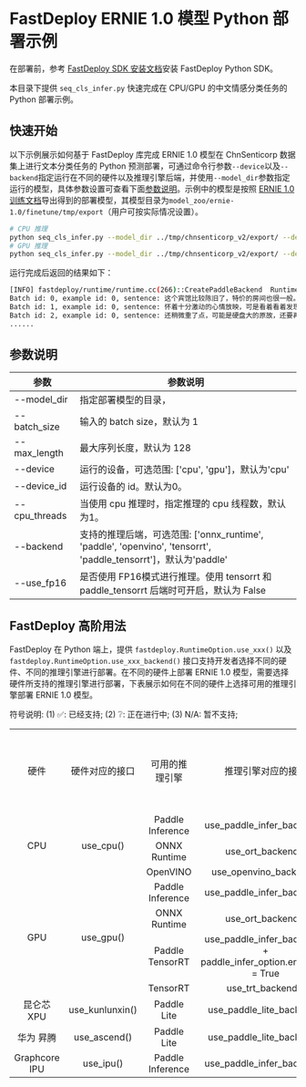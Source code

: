 # FastDeploy ERNIE 1.0 模型 Python 部署示例

在部署前，参考 [FastDeploy SDK 安装文档](https://github.com/PaddlePaddle/FastDeploy/blob/develop/docs/cn/build_and_install/download_prebuilt_libraries.md)安装 FastDeploy Python SDK。

本目录下提供 `seq_cls_infer.py` 快速完成在 CPU/GPU 的中文情感分类任务的 Python 部署示例。

## 快速开始

以下示例展示如何基于 FastDeploy 库完成 ERNIE 1.0 模型在 ChnSenticorp 数据集上进行文本分类任务的 Python 预测部署，可通过命令行参数`--device`以及`--backend`指定运行在不同的硬件以及推理引擎后端，并使用`--model_dir`参数指定运行的模型，具体参数设置可查看下面[参数说明](#参数说明)。示例中的模型是按照 [ERNIE 1.0 训练文档](../../README.md)导出得到的部署模型，其模型目录为`model_zoo/ernie-1.0/finetune/tmp/export`（用户可按实际情况设置）。


```bash
# CPU 推理
python seq_cls_infer.py --model_dir ../tmp/chnsenticorp_v2/export/ --device cpu --backend paddle
# GPU 推理
python seq_cls_infer.py --model_dir ../tmp/chnsenticorp_v2/export/ --device gpu --backend paddle
```

运行完成后返回的结果如下：

```bash
[INFO] fastdeploy/runtime/runtime.cc(266)::CreatePaddleBackend  Runtime initialized with Backend::PDINFER in Device::GPU.
Batch id: 0, example id: 0, sentence: 这个宾馆比较陈旧了，特价的房间也很一般。总体来说一般, label: negative, negative prob: 0.9999, positive prob: 0.0001.
Batch id: 1, example id: 0, sentence: 怀着十分激动的心情放映，可是看着看着发现，在放映完毕后，出现一集米老鼠的动画片！开始还怀疑是不是赠送的个别现象，可是后来发现每张DVD后面都有！真不知道生产商怎么想的，我想看的是猫和老鼠，不是米老鼠！如果厂家是想赠送的话，那就全套米老鼠和唐老鸭都赠送，只在每张DVD后面添加一集算什么？？简直是画蛇添足！！, label: negative, negative prob: 0.9998, positive prob: 0.0002.
Batch id: 2, example id: 0, sentence: 还稍微重了点，可能是硬盘大的原故，还要再轻半斤就好了。其他要进一步验证。贴的几种膜气泡较多，用不了多久就要更换了，屏幕膜稍好点，但比没有要强多了。建议配赠几张膜让用用户自己贴。, label: negative, negative prob: 0.9999, positive prob: 0.0001.
......
```

## 参数说明

| 参数 |参数说明 |
|----------|--------------|
|--model_dir | 指定部署模型的目录， |
|--batch_size |输入的 batch size，默认为 1|
|--max_length |最大序列长度，默认为 128|
|--device | 运行的设备，可选范围: ['cpu', 'gpu']，默认为'cpu' |
|--device_id | 运行设备的 id。默认为0。 |
|--cpu_threads | 当使用 cpu 推理时，指定推理的 cpu 线程数，默认为1。|
|--backend | 支持的推理后端，可选范围: ['onnx_runtime', 'paddle', 'openvino', 'tensorrt', 'paddle_tensorrt']，默认为'paddle' |
|--use_fp16 | 是否使用 FP16模式进行推理。使用 tensorrt 和 paddle_tensorrt 后端时可开启，默认为 False |

## FastDeploy 高阶用法

FastDeploy 在 Python 端上，提供 `fastdeploy.RuntimeOption.use_xxx()` 以及 `fastdeploy.RuntimeOption.use_xxx_backend()` 接口支持开发者选择不同的硬件、不同的推理引擎进行部署。在不同的硬件上部署 ERNIE 1.0 模型，需要选择硬件所支持的推理引擎进行部署，下表展示如何在不同的硬件上选择可用的推理引擎部署 ERNIE 1.0 模型。

符号说明: (1) ✅: 已经支持; (2) ❔: 正在进行中; (3) N/A: 暂不支持;

<table>
    <tr>
        <td align=center> 硬件</td>
        <td align=center> 硬件对应的接口</td>
        <td align=center> 可用的推理引擎  </td>
        <td align=center> 推理引擎对应的接口 </td>
        <td align=center> 是否支持 Paddle 新格式量化模型 </td>
        <td align=center> 是否支持 FP16 模式 </td>
    </tr>
    <tr>
        <td rowspan=3 align=center> CPU </td>
        <td rowspan=3 align=center> use_cpu() </td>
        <td align=center> Paddle Inference </td>
        <td align=center> use_paddle_infer_backend() </td>
        <td align=center>  ✅ </td>
        <td align=center>  N/A </td>
    </tr>
    <tr>
      <td align=center> ONNX Runtime </td>
      <td align=center> use_ort_backend() </td>
      <td align=center>  ✅ </td>
      <td align=center>  N/A </td>
    </tr>
    <tr>
      <td align=center> OpenVINO </td>
      <td align=center> use_openvino_backend() </td>
      <td align=center> ❔ </td>
      <td align=center>  N/A </td>
    </tr>
    <tr>
        <td rowspan=4 align=center> GPU </td>
        <td rowspan=4 align=center> use_gpu() </td>
        <td align=center> Paddle Inference </td>
        <td align=center> use_paddle_infer_backend() </td>
        <td align=center>  ✅ </td>
        <td align=center>  N/A </td>
    </tr>
    <tr>
      <td align=center> ONNX Runtime </td>
      <td align=center> use_ort_backend() </td>
      <td align=center>  ✅ </td>
      <td align=center>  ❔ </td>
    </tr>
    <tr>
      <td align=center> Paddle TensorRT </td>
      <td align=center> use_paddle_infer_backend() + paddle_infer_option.enable_trt = True </td>
      <td align=center> ✅ </td>
      <td align=center> ✅ </td>
    </tr>
    <tr>
      <td align=center> TensorRT </td>
      <td align=center> use_trt_backend() </td>
      <td align=center> ✅ </td>
      <td align=center> ✅ </td>
    </tr>
    <tr>
        <td align=center> 昆仑芯 XPU </td>
        <td align=center> use_kunlunxin() </td>
        <td align=center> Paddle Lite </td>
        <td align=center> use_paddle_lite_backend() </td>
        <td align=center>  N/A </td>
        <td align=center>  ✅  </td>
    </tr>
    <tr>
        <td align=center> 华为 昇腾 </td>
        <td align=center> use_ascend() </td>
        <td align=center> Paddle Lite </td>
        <td align=center> use_paddle_lite_backend() </td>
        <td align=center> ❔ </td>
        <td align=center> ✅ </td>
    </tr>
    <tr>
        <td align=center> Graphcore IPU </td>
        <td align=center> use_ipu() </td>
        <td align=center> Paddle Inference </td>
        <td align=center> use_paddle_infer_backend() </td>
        <td align=center> ❔ </td>
        <td align=center> N/A </td>
    </tr>
</table>
